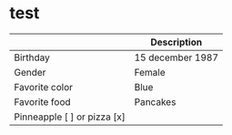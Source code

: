 # test

|             | Description |
| ----------- | ----------- |
| Birthday    | 15 december 1987|
| Gender      | Female | 
| Favorite color | Blue | 
| Favorite food  | Pancakes | 
| Pinneapple  [ ] or pizza [x]| 
